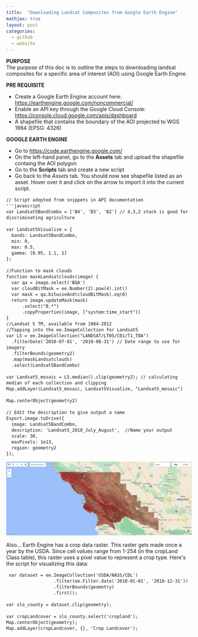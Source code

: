 ```yaml
---
title:  "Downloading Landsat Composites from Google Earth Engine"
mathjax: true
layout: post 
categories: 
  - github
  - website
---
```


**PURPOSE**
<br>
The purpose of this doc is to outline the steps to downloading landsat composites for a specific area of interest (AOI) using Google Earth Engine. 

**PRE REQUISITE**
 * Create a Google Earth Engine account here: <href>https://earthengine.google.com/noncommercial/</href>
 * Enable an API key through the Google Cloud Console: <href> https://console.cloud.google.com/apis/dashboard</href>
 * A shapefile that contains the boundary of the AOI projected to WGS 1984 (EPSG: 4326)

**GOOGLE EARTH ENGINE**
 * Go to <href>https://code.earthengine.google.com/</href>
 * On the left-hand panel, go to the **Assets** tab and upload the shapefile containg the AOI polygon
 * Go to the **Scripts** tab and create a new script
 * Go back to the *Assets* tab. You should now see shapefile listed as an asset. Hover over it and click on the arrow to import it into the current script.
```
// Script adopted from snippets in API documentation
'''javascript
var Landsat5BandCombo = ['B4', 'B3', 'B2'] // 4,3,2 stack is good for discriminating agriculture

var Landsat5Visualize = {
  bands: Landsat5BandCombo,
  min: 0,
  max: 0.5,
  gamma: [0.95, 1.1, 1]
};

//Function to mask clouds
function maskLandsatclouds(image) {
  var qa = image.select('BQA')
  var cloudBitMask = ee.Number(2).pow(4).int()
  var mask = qa.bitwiseAnd(cloudBitMask).eq(0)
  return image.updateMask(mask)
      .select("B.*")
      .copyProperties(image, ["system:time_start"])
}
//Landsat 5 TM, available from 1984-2012
//Tapping into the ee.ImageCollection for Landsat5
var L5 = ee.ImageCollection("LANDSAT/LT05/C01/T1_TOA") 
  .filterDate('2010-07-01', '2010-08-31') // Date range to use for imagery
  .filterBounds(geometry2)
  .map(maskLandsatclouds)
  .select(Landsat5BandCombo)
  
var Landsat5_mosaic = L5.median().clip(geometry2); // calculating median of each collection and clipping
Map.addLayer(Landsat5_mosaic, Landsat5Visualize, "Landsat5_mosaic")

Map.centerObject(geometry2)

// Edit the description to give output a name
Export.image.toDrive({ 
  image: Landsat5BandCombo,
  description: 'Landsat5_2010_July_August',  //Name your output
  scale: 30, 
  maxPixels: 1e13, 
  region: geometry2
});

```
![](/assets/gee.png)

Also... Earth Engine has a crop data raster. This raster gets made once a year by the USDA.  Since cell values range from 1-254 (in the cropLand Class table), this raster uses a pixel value to represent a crop type.  Here's the script for visualizing this data:
```
 var dataset = ee.ImageCollection('USDA/NASS/CDL')
                  .filter(ee.Filter.date('2010-01-01', '2010-12-31'))
                  .filterBounds(geometry)
                  .first();
                  
var slo_county = dataset.clip(geometry);
                  
var cropLandcover = slo_county.select('cropland');
Map.centerObject(geometry);
Map.addLayer(cropLandcover, {}, 'Crop Landcover');
```

